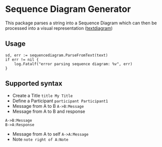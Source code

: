 # Sequence Diagram Generator

This package parses a string into a Sequence Diagram which can then be processed into a visual representation ([textdiagram](https://github.com/Laugusti/sequencediagram/textdiagram))

## Usage

```
sd, err := sequencediagram.ParseFromText(text)
if err != nil {
	log.Fatalf("error parsing sequence diagram: %v", err)
}
```

## Supported syntax
- Create a Title
`title My Title`
- Define a Participant
`participant Participant1`
- Message from A to B
`A->B:Message`
- Message from A to B and response
```
A->B:Message
B->A:Response
```
- Message from A to self
`A->A:Message`
- Note
`note right of A:Note`
